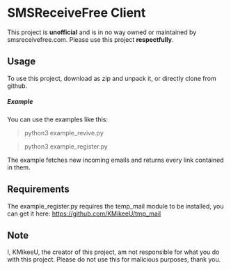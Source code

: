# SMSReceiveFree Client
This project is **unofficial** and is in no way owned or maintained by smsreceivefree.com. Please use this project **respectfully**.

## Usage
To use this project, download as zip and unpack it, or directly clone from github.

##### Example
You can use the examples like this:
> python3 example_revive.py

> python3 example_register.py

The example fetches new incoming emails and returns every link contained in them.


## Requirements
The example_register.py requires the temp_mail module to be installed, you can get it here: https://github.com/KMikeeU/tmp_mail

## Note
I, KMikeeU, the creator of this project, am not responsible for what you do with this project. Please do not use this for malicious purposes, thank you.
